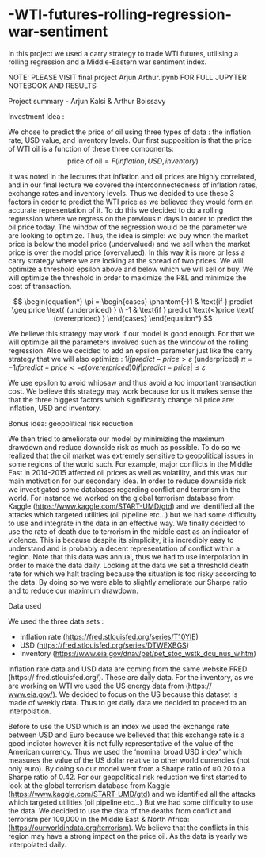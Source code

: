 # -WTI-futures-rolling-regression-war-sentiment
In this project we used a carry strategy to trade WTI futures, utilising a rolling regression and a Middle-Eastern war sentiment index.


NOTE: PLEASE VISIT final project Arjun Arthur.ipynb FOR FULL JUPYTER NOTEBOOK AND RESULTS

Project summary - Arjun Kalsi & Arthur Boissavy

Investment Idea :

We chose to predict the price of oil using three types of data : the inflation rate, USD value, and inventory levels. Our first supposition is that the price of WTI oil is a function of these three components: $$\text{price of oil} = F(inflation, USD, inventory)$$

It was noted in the lectures that inflation and oil prices are highly correlated, and in our final lecture we covered the interconnectedness of inflation rates, exchange rates and inventory levels. Thus we decided to use these 3 factors in order to predict the WTI price as we believed they would form an accurate representation of it. To do this we decided to do a rolling regression where we regress on the previous n days in order to predict the oil price today. The window of the regression would be the parameter we are looking to optimize. Thus, the idea is simple: we buy when the market price is below the model price (undervalued) and we sell when the market price is over the model price (overvalued). In this way it is more or less a carry strategy where we are looking at the spread of two prices. We will optimize a threshold epsilon above and below which we will sell or buy. We will optimize the threshold in order to maximize the P&L and minimize the cost of transaction. 

$$
\begin{equation*}
\pi = 
  \begin{cases} 
    \phantom{-}1 & \text{if } predict \geq price \text{ (underpriced) } \\ 
    -1 & \text{if } predict \text{<}price \text{ (overerpriced) }
    \end{cases}
\end{equation*}
$$


We believe this strategy may work if our model is good enough. For that we will optimize all the parameters involved such as the window of the rolling regression. Also we decided to add an epsilon parameter just like the carry strategy that we will also optimize : $1 if predict − price > ε$ (underpriced) $π = −1 if predict − price < − ε (overerpriced) 0 if|predict−price|≤ε$

We use epsilon to avoid whipsaw and thus avoid a too important transaction cost. We believe this strategy may work because for us it makes sense the that the three biggest factors which significantly change oil price are: inflation, USD and inventory.

Bonus idea: geopolitical risk reduction

We then tried to ameliorate our model by minimizing the maximum drawdown and reduce downside risk as much as possible. To do so we realized that the oil market was extremely sensitive to geopolitical issues in some regions of the world such. For example, major conflicts in the Middle East in 2014-2015 affected oil prices as well as volatility, and this was our main motivation for our secondary idea. In order to reduce downside risk we investigated some databases regarding conflict and terrorism in the world. For instance we worked on the global terrorism database from Kaggle (https://www.kaggle.com/START-UMD/gtd) and we identified all the attacks which targeted utilities (oil pipeline etc...) but we had some difficulty to use and integrate in the data in an effective way. We finally decided to use the rate of death due to terrorism in the middle east as an indicator of violence. This is because despite its simplicity, it is incredibly easy to understand and is probably a decent representation of conflict within a region. Note that this data was annual, thus we had to use interpolation in order to make the data daily. Looking at the data we set a threshold death rate for which we halt trading because the situation is too risky according to the data. By doing so we were able to slightly ameliorate our Sharpe ratio and to reduce our maximum drawdown.

Data used

We used the three data sets :

* Inflation rate (https://fred.stlouisfed.org/series/T10YIE)
* USD (https://fred.stlouisfed.org/series/DTWEXBGS)
* Inventory (https://www.eia.gov/dnav/pet/pet_stoc_wstk_dcu_nus_w.htm)

Inflation rate data and USD data are coming from the same website FRED (https:// fred.stlouisfed.org/). These are daily data. For the inventory, as we are working on WTI we used the US energy data from (https:// www.eia.gov/). We decided to focus on the US because this dataset is made of weekly data. Thus to get daily data we decided to proceed to an interpolation.

Before to use the USD which is an index we used the exchange rate between USD and Euro because we believed that this exchange rate is a good indictor however it is not fully representative of the value of the American currency. Thus we used the ‘nominal broad USD index’ which measures the value of the US dollar relative to other world currencies (not only euro). By doing so our model went from a Sharpe ratio of ≈0.20 to a Sharpe ratio of 0.42. For our geopolitical risk reduction we first started to look at the global terrorism database from Kaggle (https://www.kaggle.com/START-UMD/gtd) and we identified all the attacks which targeted utilities (oil pipeline etc...) But we had some difficulty to use the data. We decided to use the data of the deaths from conflict and terrorism per 100,000 in the Middle East & North Africa: (https://ourworldindata.org/terrorism). We believe that the conflicts in this region may have a strong impact on the price oil. As the data is yearly we interpolated daily.
